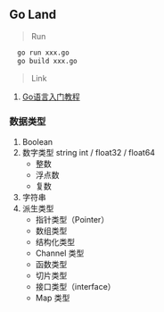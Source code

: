 ## Go Land

> Run

``` bash
  go run xxx.go
  go build xxx.go
```

> Link

1. [Go语言入门教程](http://c.biancheng.net/golang/)

### 数据类型

1. Boolean
2. 数字类型 string int / float32 / float64
    - 整数
    - 浮点数
    - 复数
3. 字符串
4. 派生类型
    - 指针类型（Pointer）
    - 数组类型
    - 结构化类型
    - Channel 类型
    - 函数类型
    - 切片类型
    - 接口类型（interface）
    - Map 类型

